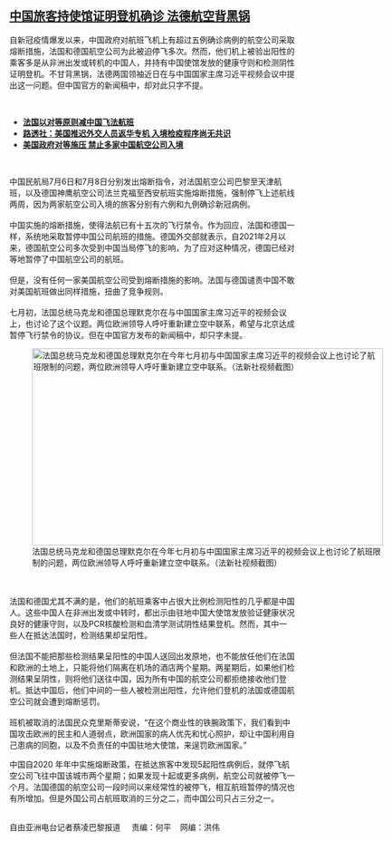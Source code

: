 <!--1626375450000-->
[中国旅客持使馆证明登机确诊  法德航空背黑锅](https://www.rfa.org/mandarin/yataibaodao/huanjing/cl-07152021142902.html)
------

<p></p><p>自新冠疫情爆发以来，中国政府对航班飞机上有超过五<span></span>例确诊病例的航空公司采取熔断措施，法国和德国航空公司为此被迫停飞多次。然而，他们机上被验出阳性的乘客多是从非洲出发或转机的中国人，并持有中国使馆发放的健康守则和检测阴性证明登机。不甘背黑锅，法德两国领袖近日在与中国国家主席习近平视频会议中提出这一问题。但中国官方的新闻稿中，却对此只字不提。</p><p><br/></p><ul><li><a href="https://www.rfa.org/mandarin/yataibaodao/jingmao/cl-07152020144058.html"><strong>法国以对等原则减中国飞法航班</strong></a></li><li><strong><a href="https://www.rfa.org/mandarin/Xinwen/3-07022020091826.html">路透社：美国推迟外交人员返华专机 入境检疫程序尚无共识</a></strong></li><li><strong><a href="https://www.rfa.org/mandarin/Xinwen/7-06032020133126.html">美国政府对等施压 禁止多家中国航空公司入境</a></strong></li></ul><p><br/></p><p><span><span><span>中国民航局7月</span></span>6日和7月8日分别发出熔断指令，对法国航空公司巴黎至天津航班，以及德国神鹰航空公司法兰克福至西安航班实施熔断措施，强制停飞上述航线两周，因为两家航空公司入境的旅客分别有六例和九例确诊新冠病例。</span><span><br/><br/><span><span>中国实施的熔断措施，使得法航已有十五</span></span>次的飞行禁令。作为回应，法国和德国一样，系统地采取暂停中国公司航班的措施。德国外交部就表示，自2021年2月以来，德国航空公司多次受到中国当局停飞的影响，为了应对这种情况，德国已经对等地暂停了中国航空公司的航班。</span><span><br/><br/><span><span>但是，没有任何一家美国航空公司受到熔断措施的影响。法国与德国谴责中国不敢对美国航班做出同样措施，扭曲了竞争规则。</span></span></span><span><br/><br/><span>七</span><span>月初，法国总统马克龙和德国总理默克尔在与中国国家主席习近平的视频会议上，也讨论了这个议题。两位欧洲领导人呼吁重新建立空中联系，希望与北京达成暂停飞行禁令的协议。但在中国官方发布的新闻稿中，却只字未提。</span></span><span></span></p><p><span><figure class="image-richtext image-inline captioned" style="width:620px;"><img alt="法国总统马克龙和德国总理默克尔在今年七月初与中国国家主席习近平的视频会议上也讨论了航班限制的问题，两位欧洲领导人呼吁重新建立空中联系。（法新社视频截图）" height="348" src="https://www.rfa.org/mandarin/yataibaodao/huanjing/cl-07152021142902.html/cl0715a.jpg/@@images/0dc29ea7-eeaf-43fc-9e91-c21869c4879c.jpeg" title="cl0715a.jpg" width="620"/><figcaption class="image-caption">法国总统马克龙和德国总理默克尔在今年七月初与中国国家主席习近平的视频会议上也讨论了航班限制的问题，两位欧洲领导人呼吁重新建立空中联系。（法新社视频截图）</figcaption><small></small></figure><br/><br/><span><span>法国和德国尤其不满的是，他们的航班乘客中占很大比例检测阳性的几乎都是中国人。这些中国人在非洲出发或中转时，都出示由驻地中国大使馆发放验证健康状况良好的健康守则，以及</span></span>PCR核酸检测和血清学测试阴性结果登机。然而，其中一些人在抵达法国时，检测结果却呈阳性。</span><span><br/><br/><span><span>但法国不能把那些检测结果呈阳性的中国人送回出发原地，也不能放任他们在法国和欧洲的土地上，只能将他们隔离在机场的酒店两个星期。两星期后，如果他们检测结果呈阴性，则将他们送往中国，因为所有中国的航空公司都拒绝接收他们登机。抵达中国后，他们中间的一些人被检测出阳性，允许他们登机的法国或德国航空公司就会遭到熔断惩罚。</span></span></span><span><br/><br/><span><span>班机被取消的法国民众克里斯蒂安说，</span></span>“在这个商业性的铁腕政策下，我们看到中国攻击欧洲的民主和人道弱点，欧洲国家的病人优先和忧心照护，却让中国利用自己患病的同胞，以及不负责任的中国驻地大使馆，来逞罚欧洲国家。”</span></p><p><span><span><span>中国自</span></span>2020 年年中实施熔断政策，在抵达旅客中发现5起阳性病例后，就停飞航空公司飞往中国该城市两个星期；如果发现十起或更多病例，航空公司就被停飞一个月。法国德国的航空公司一段时间以来经常性的被停飞，相互航班暂停的情况也有所增加。但是外国公司占航班取消的三分之二，而中国公司只占三分之一。<p><br/>自由亚洲电台记者蔡凌巴黎报道     责编：何平    网编：洪伟</p></span></p>
